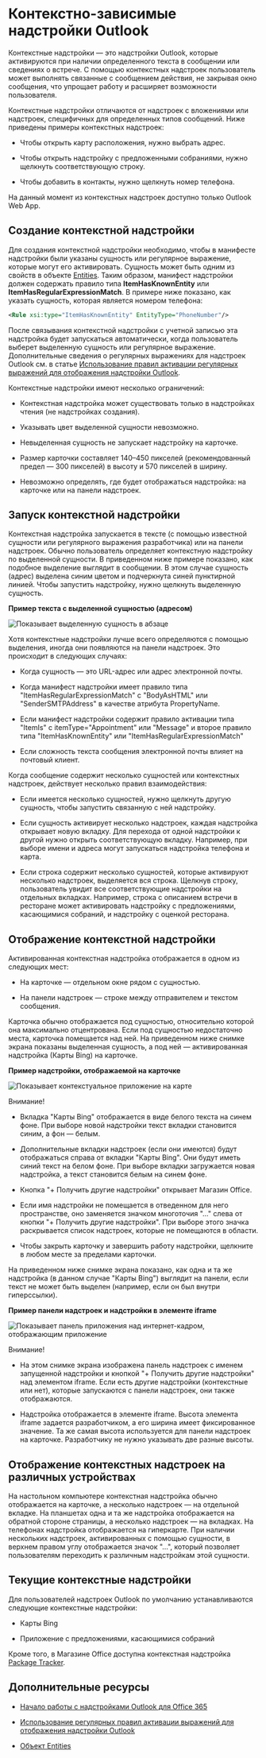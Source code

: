
# Контекстно-зависимые надстройки Outlook

Контекстные надстройки — это надстройки Outlook, которые активируются при наличии определенного текста в сообщении или сведениях о встрече. С помощью контекстных надстроек пользователь может выполнять связанные с сообщением действия, не закрывая окно сообщения, что упрощает работу и расширяет возможности пользователя.

Контекстные надстройки отличаются от надстроек с вложениями или надстроек, специфичных для определенных типов сообщений. Ниже приведены примеры контекстных надстроек:


- Чтобы открыть карту расположения, нужно выбрать адрес.
    
- Чтобы открыть надстройку с предложенными собраниями, нужно щелкнуть соответствующую строку.
    
- Чтобы добавить в контакты, нужно щелкнуть номер телефона.
    
На данный момент из контекстных надстроек доступно только Outlook Web App.

## Создание контекстной надстройки

Для создания контекстной надстройки необходимо, чтобы в манифесте надстройки были указаны сущность или регулярное выражение, которые могут его активировать. Сущность может быть одним из свойств в объекте [Entities](../../reference/outlook/simple-types.md). Таким образом, манифест надстройки должен содержать правило типа **ItemHasKnownEntity** или **ItemHasRegularExpressionMatch**. В примере ниже показано, как указать сущность, которая является номером телефона:


```XML
<Rule xsi:type="ItemHasKnownEntity" EntityType="PhoneNumber"/>

```

После связывания контекстной надстройки с учетной записью эта надстройка будет запускаться автоматически, когда пользователь выберет выделенную сущность или регулярное выражение. Дополнительные сведения о регулярных выражениях для надстроек Outlook см. в статье [Использование правил активации регулярных выражений для отображения надстройки Outlook](../outlook/use-regular-expressions-to-show-an-outlook-add-in.md).

Контекстные надстройки имеют несколько ограничений:


- Контекстная надстройка может существовать только в надстройках чтения (не надстройках создания).
    
- Указывать цвет выделенной сущности невозможно.
    
- Невыделенная сущность не запускает надстройку на карточке.
    
- Размер карточки составляет 140–450 пикселей (рекомендованный предел — 300 пикселей) в высоту и 570 пикселей в ширину.
    
- Невозможно определять, где будет отображаться надстройка: на карточке или на панели надстроек.
    

## Запуск контекстной надстройки

Контекстная надстройка запускается в тексте (с помощью известной сущности или регулярного выражения разработчика) или на панели надстроек. Обычно пользователь определяет контекстную надстройку по выделенной сущности. В приведенном ниже примере показано, как подобное выделение выглядит в сообщении. В этом случае сущность (адрес) выделена синим цветом и подчеркнута синей пунктирной линией. Чтобы запустить надстройку, нужно щелкнуть выделенную сущность. 


**Пример текста с выделенной сущностью (адресом)**

![Показывает выделенную сущность в абзаце](../../images/828175bb-4579-4454-abbd-1987fffe5052.jpg)

Хотя контекстные надстройки лучше всего определяются с помощью выделения, иногда они появляются на панели надстроек. Это происходит в следующих случаях:

- Когда сущность — это URL-адрес или адрес электронной почты.
    
- Когда манифест надстройки имеет правило типа "ItemHasRegularExpressionMatch" с "BodyAsHTML" или "SenderSMTPAddress" в качестве атрибута PropertyName.
    
- Если манифест надстройки содержит правило активации типа "ItemIs" с itemType="Appointment" или "Message" и второе правило типа "ItemHasKnownEntity" или "ItemHasRegularExpressionMatch"
    
- Если сложность текста сообщения электронной почты влияет на почтовый клиент.
    
Когда сообщение содержит несколько сущностей или контекстных надстроек, действует несколько правил взаимодействия:



- Если имеется несколько сущностей, нужно щелкнуть другую сущность, чтобы запустить связанную с ней надстройку.
    
- Если сущность активирует несколько надстроек, каждая надстройка открывает новую вкладку. Для перехода от одной надстройки к другой нужно открыть соответствующую вкладку. Например, при выборе имени и адреса могут запускаться надстройка телефона и карта.
    
- Если строка содержит несколько сущностей, которые активируют несколько надстроек, выделяется вся строка. Щелкнув строку, пользователь увидит все соответствующие надстройки на отдельных вкладках. Например, строка с описанием встречи в ресторане может активировать надстройку с предложениями, касающимися собраний, и надстройку с оценкой ресторана.
    

## Отображение контекстной надстройки

Активированная контекстная надстройка отображается в одном из следующих мест:


- На карточке — отдельном окне рядом с сущностью.
    
- На панели надстроек — строке между отправителем и текстом сообщения.
    
Карточка обычно отображается под сущностью, относительно которой она максимально отцентрована. Если под сущностью недостаточно места, карточка помещается над ней. На приведенном ниже снимке экрана показаны выделенная сущность, а под ней — активированная надстройка (Карты Bing) на карточке.


**Пример надстройки, отображаемой на карточке**

![Показывает контекстуальное приложение на карте](../../images/59bcabc2-7cb0-4b9b-bb9f-06089dca9c31.png)

Внимание!

- Вкладка "Карты Bing" отображается в виде белого текста на синем фоне. При выборе новой надстройки текст вкладки становится синим, а фон — белым.
    
- Дополнительные вкладки надстроек (если они имеются) будут отображаться справа от вкладки "Карты Bing". Они будут иметь синий текст на белом фоне. При выборе вкладки загружается новая надстройка, а текст становится белым на синем фоне.
    
- Кнопка "+ Получить другие надстройки" открывает Магазин Office.
    
- Если имя надстройки не помещается в отведенном для него пространстве, оно заменяется значком многоточия "…" слева от кнопки "+ Получить другие надстройки". При выборе этого значка раскрывается список надстроек, которые не помещаются в области.
    
- Чтобы закрыть карточку и завершить работу надстройки, щелкните в любом месте за пределами карточки.
    
На приведенном ниже снимке экрана показано, как одна и та же надстройка (в данном случае "Карты Bing") выглядит на панели, если текст не может быть выделен (например, если он был внутри гиперссылки).


**Пример панели надстроек и надстройки в элементе iframe**

![Показывает панель приложения над интернет-кадром, отображающим приложение](../../images/4adce8d2-6957-4d80-b365-7a36dc3cef11.jpg)

Внимание!

- На этом снимке экрана изображена панель надстроек с именем запущенной надстройки и кнопкой "+ Получить другие надстройки" над элементом iframe. Если есть другие надстройки (контекстные или нет), которые запускаются с панели надстроек, они также отображаются.
    
- Надстройка отображается в элементе iframe. Высота элемента iframe задается разработчиком, а его ширина имеет фиксированное значение. Та же самая высота используется для панели надстроек на карточке. Разработчику не нужно указывать две разные высоты.
    

## Отображение контекстных надстроек на различных устройствах

На настольном компьютере контекстная надстройка обычно отображается на карточке, а несколько надстроек — на отдельной вкладке. На планшетах одна и та же надстройка отображается на обратной стороне страницы, а несколько надстроек — на вкладках. На телефонах надстройка отображается на гиперкарте. При наличии нескольких надстроек, активированных с помощью сущности, в верхнем правом углу отображается значок "…", который позволяет пользователям переходить к различным надстройкам этой сущности.


## Текущие контекстные надстройки

Для пользователей надстроек Outlook по умолчанию устанавливаются следующие контекстные надстройки:


- Карты Bing 
    
- Приложение с предложениями, касающимися собраний
    
Кроме того, в Магазине Office доступна контекстная надстройка [Package Tracker](https://store.office.com/package-tracker-WA104162083.aspx?assetid=WA104162083.aspx).


## Дополнительные ресурсы



- [Начало работы с надстройками Outlook для Office 365](https://dev.outlook.com/MailAppsGettingStarted/GetStarted.aspx)
    
- [Использование регулярных правил активации выражений для отображения надстройки Outlook](../outlook/use-regular-expressions-to-show-an-outlook-add-in.md)

- [Объект Entities](../../reference/outlook/simple-types.md)
    
